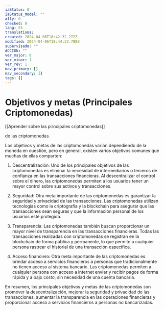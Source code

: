 ```yaml
---
iaStatus: 0
iaStatus_Model: ""
a11y: 0
checked: 0
lang: ES
translations: 
created: 2024-04-06T18:42:32.272Z
modified: 2024-04-06T18:44:32.788Z
supervisado: ""
ACCION: ""
ver_major: 0
ver_minor: 1
ver_rev: 1
nav_primary: []
nav_secondary: []
tags: []
---
```

# Objetivos y metas (Principales Criptomonedas)

[[Aprender sobre las pirncipales criptomonedas]]

de las criptomonedas. 

Los objetivos y metas de las criptomonedas varían dependiendo de la moneda en cuestión, pero en general, existen varios objetivos comunes que muchas de ellas comparten:

1. Descentralización: Uno de los principales objetivos de las criptomonedas es eliminar la necesidad de intermediarios o terceros de confianza en las transacciones financieras. Al descentralizar el control sobre el dinero, las criptomonedas permiten a los usuarios tener un mayor control sobre sus activos y transacciones.

2. Seguridad: Otra meta importante de las criptomonedas es garantizar la seguridad y privacidad de las transacciones. Las criptomonedas utilizan tecnologías como la criptografía y la blockchain para asegurar que las transacciones sean seguras y que la información personal de los usuarios esté protegida.

3. Transparencia: Las criptomonedas también buscan proporcionar un mayor nivel de transparencia en las transacciones financieras. Todas las transacciones realizadas con criptomonedas se registran en la blockchain de forma pública y permanente, lo que permite a cualquier persona rastrear el historial de una transacción específica.

4. Acceso financiero: Otra meta importante de las criptomonedas es brindar acceso a servicios financieros a personas que tradicionalmente no tienen acceso al sistema bancario. Las criptomonedas permiten a cualquier persona con acceso a internet enviar y recibir pagos de forma rápida y a bajo costo, sin necesidad de una cuenta bancaria.

En resumen, los principales objetivos y metas de las criptomonedas son promover la descentralización, mejorar la seguridad y privacidad de las transacciones, aumentar la transparencia en las operaciones financieras y proporcionar acceso a servicios financieros a personas no bancarizadas.
